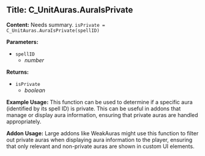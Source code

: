 ## Title: C_UnitAuras.AuraIsPrivate

**Content:**
Needs summary.
`isPrivate = C_UnitAuras.AuraIsPrivate(spellID)`

**Parameters:**
- `spellID`
  - *number*

**Returns:**
- `isPrivate`
  - *boolean*

**Example Usage:**
This function can be used to determine if a specific aura (identified by its spell ID) is private. This can be useful in addons that manage or display aura information, ensuring that private auras are handled appropriately.

**Addon Usage:**
Large addons like WeakAuras might use this function to filter out private auras when displaying aura information to the player, ensuring that only relevant and non-private auras are shown in custom UI elements.
